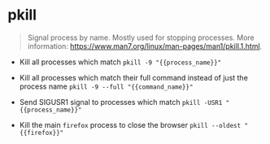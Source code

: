 # pkill
> Signal process by name.
> Mostly used for stopping processes.
> More information: <https://www.man7.org/linux/man-pages/man1/pkill.1.html>.

- Kill all processes which match
`pkill -9 "{{process_name}}"`

- Kill all processes which match their full command instead of just the process name
`pkill -9 --full "{{command_name}}"`

- Send SIGUSR1 signal to processes which match
`pkill -USR1 "{{process_name}}"`

- Kill the main `firefox` process to close the browser
`pkill --oldest "{{firefox}}"`
